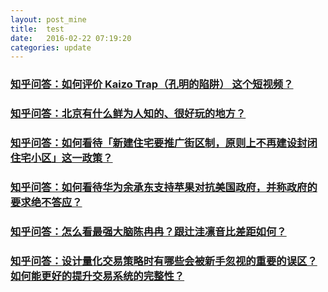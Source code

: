 ```yaml
---
layout: post_mine
title:  test
date:   2016-02-22 07:19:20
categories: update
---
```


### [知乎问答：如何评价 Kaizo Trap（孔明的陷阱） 这个短视频？](http://www.zhihu.com/question/40365972/answer/86325688)

### [知乎问答：北京有什么鲜为人知的、很好玩的地方？](http://www.zhihu.com/question/25835899/answer/87483522)

### [知乎问答：如何看待「新建住宅要推广街区制，原则上不再建设封闭住宅小区」这一政策？](http://www.zhihu.com/question/40611359)

### [知乎问答：如何看待华为余承东支持苹果对抗美国政府，并称政府的要求绝不答应？](http://www.zhihu.com/question/40631734)

### [知乎问答：怎么看最强大脑陈冉冉？跟辻洼凛音比差距如何？](http://www.zhihu.com/question/40599542)

### [知乎问答：设计量化交易策略时有哪些会被新手忽视的重要的误区？如何能更好的提升交易系统的完整性？](http://www.zhihu.com/question/31138745/answer/54881777)

